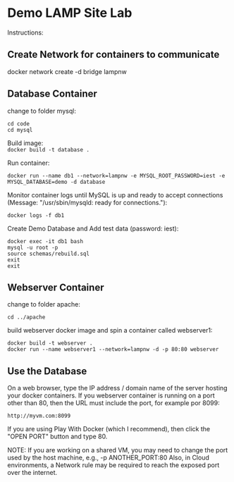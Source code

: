 # Demo LAMP Site Lab  

Instructions:  

## Create Network for containers to communicate  

docker network create -d bridge lampnw


## Database Container  

change to folder mysql:  

```
cd code  
cd mysql  
```  

Build image:  
```docker build -t database .```  

Run container:  

```docker run --name db1 --network=lampnw -e MYSQL_ROOT_PASSWORD=iest -e MYSQL_DATABASE=demo -d database```  

Monitor container logs until MySQL is up and ready to accept connections (Message:  "/usr/sbin/mysqld: ready for connections."):  

```docker logs -f db1```  

Create Demo Database and Add test data (password: iest):  

```
docker exec -it db1 bash
mysql -u root -p
source schemas/rebuild.sql
exit
exit
```  

## Webserver Container  

change to folder apache:  

```
cd ../apache
```

build webserver docker image and spin a container called webserver1:  

```
docker build -t webserver .   
docker run --name webserver1 --network=lampnw -d -p 80:80 webserver  
```  

## Use the Database  

On a web browser, type the IP address / domain name of the server hosting your docker containers. If you webserver container is running on a port other than 80, then the URL must include the port, for example por 8099:  

```
http://myvm.com:8099  
```  

If you are using Play With Docker (which I recommend), then click the "OPEN PORT" button and type 80.

NOTE: If you are working on a shared VM, you may need to change the port used by the host machine, e.g., -p ANOTHER_PORT:80
Also, in Cloud environments, a Network rule may be required to reach the exposed port over the internet.  
